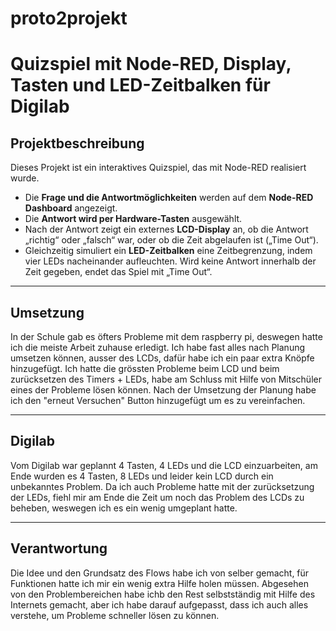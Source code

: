 # proto2projekt
# Quizspiel mit Node-RED, Display, Tasten und LED-Zeitbalken für Digilab

## Projektbeschreibung

Dieses Projekt ist ein interaktives Quizspiel, das mit Node-RED realisiert wurde.  
- Die **Frage und die Antwortmöglichkeiten** werden auf dem **Node-RED Dashboard** angezeigt.  
- Die **Antwort wird per Hardware-Tasten** ausgewählt.  
- Nach der Antwort zeigt ein externes **LCD-Display** an, ob die Antwort „richtig“ oder „falsch“ war, oder ob die Zeit abgelaufen ist („Time Out“).  
- Gleichzeitig simuliert ein **LED-Zeitbalken** eine Zeitbegrenzung, indem vier LEDs nacheinander aufleuchten. Wird keine Antwort innerhalb der Zeit gegeben, endet das Spiel mit „Time Out“.
 
---

## Umsetzung

In der Schule gab es öfters Probleme mit dem raspberry pi, deswegen hatte ich die meiste Arbeit zuhause erledigt.
Ich habe fast alles nach Planung umsetzen können, ausser des LCDs, dafür habe ich ein paar extra Knöpfe hinzugefügt.
Ich hatte die grössten Probleme beim LCD und beim zurücksetzen des Timers + LEDs, habe am Schluss mit Hilfe von Mitschüler eines der Probleme lösen können.
Nach der Umsetzung der Planung habe ich den "erneut Versuchen" Button hinzugefügt um es zu vereinfachen.

---

## Digilab

Vom Digilab war geplannt 4 Tasten, 4 LEDs und die LCD einzuarbeiten, am Ende wurden es 4 Tasten, 8 LEDs und leider kein LCD durch ein unbekanntes Problem.
Da ich auch Probleme hatte mit der zurücksetzung der LEDs, fiehl mir am Ende die Zeit um noch das Problem des LCDs zu beheben, weswegen ich es ein wenig umgeplant hatte.

---

## Verantwortung

Die Idee und den Grundsatz des Flows habe ich von selber gemacht, für Funktionen hatte ich mir ein wenig extra Hilfe holen müssen.
Abgesehen von den Problembereichen habe ichb den Rest selbstständig mit Hilfe des Internets gemacht, aber ich habe darauf aufgepasst, dass ich auch alles verstehe, um Probleme schneller lösen zu können.
